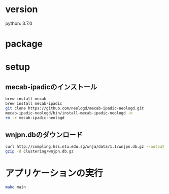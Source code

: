 # version
python: 3.7.0

# package

# setup

## mecab-ipadicのインストール
```bash
brew install mecab
brew install mecab-ipadic
git clone https://github.com/neologd/mecab-ipadic-neologd.git
mecab-ipadic-neologd/bin/install-mecab-ipadic-neologd -n
rm -r mecab-ipadic-neologd
```
## wnjpn.dbのダウンロード
```bash
curl http://compling.hss.ntu.edu.sg/wnja/data/1.1/wnjpn.db.gz --output "Clustering/wnjpn.db.gz"
gzip -d Clustering/wnjpn.db.gz
```

# アプリケーションの実行
```bash
make main
```